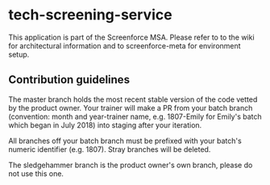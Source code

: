 # tech-screening-service

This application is part of the Screenforce MSA. Please refer to to the 
wiki for architectural information and to screenforce-meta for 
environment setup.

## Contribution guidelines

The master branch holds the most recent stable version of the code 
vetted by the product owner. Your trainer will make a PR from your batch 
branch (convention: month and year-trainer name, e.g. 1807-Emily for 
Emily's batch which began in July 2018) into staging after your 
iteration. 

All branches off your batch branch must be prefixed with your batch's 
numeric identifier (e.g. 1807). Stray branches will be deleted. 

The sledgehammer branch is the product owner's own branch, please do not 
use this one. 

